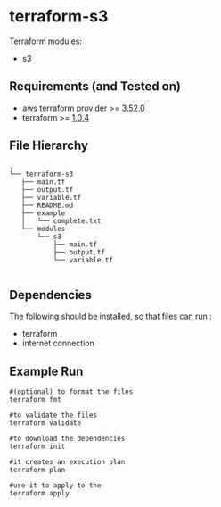 # terraform-s3

Terraform modules:

- s3

## Requirements (and Tested on)

- aws terraform provider >= [3.52.0](https://registry.terraform.io/providers/hashicorp/aws/3.52.0)
- terraform >= [1.0.4](https://www.terraform.io/downloads.html)

## File Hierarchy

```
.
└── terraform-s3
   ├── main.tf
   ├── output.tf
   ├── variable.tf
   ├── README.md
   ├── example
   │   └── complete.txt
   └── modules
       └── s3
           ├── main.tf
           ├── output.tf
           └── variable.tf


```

## Dependencies

The following should be installed, so that files can run :

- terraform
- internet connection

## Example Run

```
#(optional) to format the files
terraform fmt
```

```
#to validate the files
terraform validate
```

```
#to download the dependencies
terraform init
```

```
#it creates an execution plan
terraform plan
```

```
#use it to apply to the
terraform apply
```
